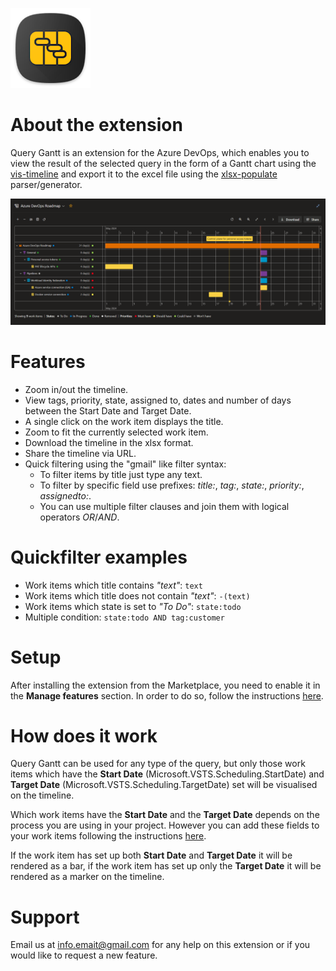 ![Query Gantt Logo](img/logo.png)

# About the extension
Query Gantt is an extension for the Azure DevOps, which enables you to view the result of the selected query in the form of a Gantt chart using the [vis-timeline](https://visjs.github.io/vis-timeline/) and export it to the excel file using the [xlsx-populate](https://github.com/dtjohnson/xlsx-populate) parser/generator.

![Query Gantt Example](img/screenshot3.png)

# Features
* Zoom in/out the timeline.
* View tags, priority, state, assigned to, dates and number of days between the Start Date and Target Date.
* A single click on the work item displays the title.
* Zoom to fit the currently selected work item.
* Download the timeline in the xlsx format.
* Share the timeline via URL.
* Quick filtering using the "gmail" like filter syntax:
    * To filter items by title just type any text.
    * To filter by specific field use prefixes: *title:*, *tag:*, *state:*, *priority:*, *assignedto:*.
    * You can use multiple filter clauses and join them with logical operators *OR*/*AND*.

# Quickfilter examples
* Work items which title contains *"text"*: `text`
* Work items which title does not contain *"text"*: `-(text)`
* Work items which state is set to *"To Do"*: `state:todo`
* Multiple condition: `state:todo AND tag:customer`

# Setup
After installing the extension from the Marketplace, you need to enable it in the **Manage features**  section. In order to do so, follow the instructions [here](https://learn.microsoft.com/en-us/azure/devops/project/navigation/preview-features?view=azure-devops).

# How does it work
Query Gantt can be used for any type of the query, but only those work items which have the **Start Date** (Microsoft.VSTS.Scheduling.StartDate) and **Target Date** (Microsoft.VSTS.Scheduling.TargetDate)
set will be visualised on the timeline.

Which work items have the **Start Date** and the **Target Date** depends on the process you are using in your project. However you can add these fields to your work items following the instructions [here](https://learn.microsoft.com/en-us/azure/devops/organizations/settings/work/add-custom-field?view=azure-devops).

If the work item has set up both **Start Date** and **Target Date** it will be rendered as a bar, if the work item has set up only the **Target Date** it will be rendered as a marker on the timeline.

# Support
Email us at [info.emait@gmail.com](mailto:info.emait@gmail.com) for any help on this extension or if you would like to request a new feature.